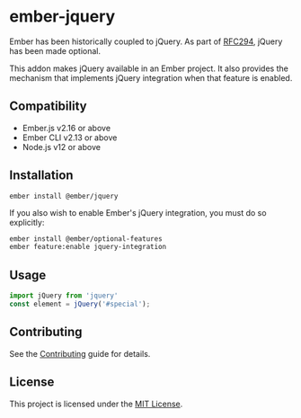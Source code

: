 ember-jquery
==============================================================================

Ember has been historically coupled to jQuery. As part of 
[RFC294](https://github.com/emberjs/rfcs/blob/master/text/0294-optional-jquery.md#introduce-emberjquery-package),
jQuery has been made optional. 

This addon makes jQuery available in an Ember project. It also provides the mechanism that implements jQuery 
integration when that feature is enabled. 


Compatibility
------------------------------------------------------------------------------

* Ember.js v2.16 or above
* Ember CLI v2.13 or above
* Node.js v12 or above


Installation
------------------------------------------------------------------------------

```
ember install @ember/jquery
```

If you also wish to enable Ember's jQuery integration, you must do so explicitly:

```bash
ember install @ember/optional-features
ember feature:enable jquery-integration
``` 

Usage
------------------------------------------------------------------------------

```js
import jQuery from 'jquery'
const element = jQuery('#special');
```

Contributing
------------------------------------------------------------------------------

See the [Contributing](CONTRIBUTING.md) guide for details.


License
------------------------------------------------------------------------------

This project is licensed under the [MIT License](LICENSE.md).
